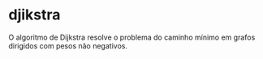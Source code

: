 # djikstra

O algoritmo de Dijkstra resolve o problema do caminho mínimo em grafos dirigidos com pesos não negativos.

